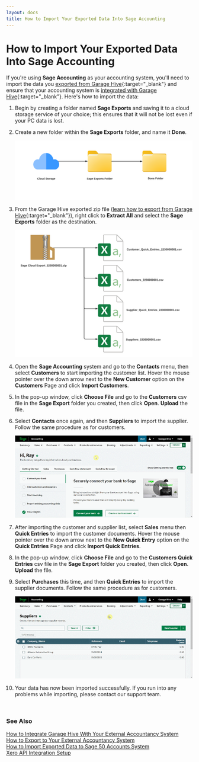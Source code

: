```yaml
---
layout: docs
title: How to Import Your Exported Data Into Sage Accounting
---
```


# How to Import Your Exported Data Into Sage Accounting
If you're using **Sage Accounting** as your accounting system, you'll need to import the data you [exported from Garage Hive](garagehive-finance-accountancy-export.html){:target="_blank"} and ensure that your accounting system is [integrated with Garage Hive](garagehive-external-accountancy-integration.html){:target="_blank"}. Here's how to import the data:
1. Begin by creating a folder named **Sage Exports** and saving it to a cloud storage service of your choice; this ensures that it will not be lost even if your PC data is lost.
2. Create a new folder within the **Sage Exports** folder, and name it **Done**.

   ![](media/garagehive-import-exported-data-to-sage-accounting1.png)

3. From the Garage Hive exported zip file ([learn how to export from Garage Hive](garagehive-finance-accountancy-export.html){:target="_blank"}), right click to **Extract All** and select the **Sage Exports** folder as the destination.

   ![](media/garagehive-import-exported-data-to-sage-accounting2.png)

4. Open the **Sage Accounting** system and go to the **Contacts** menu, then select **Customers** to start importing the customer list. Hover the mouse pointer over the down arrow next to the **New Customer** option on the **Customers** Page and click **Import Customers**.
5. In the pop-up window, click **Choose File** and go to the **Customers** csv file in the **Sage Export** folder you created, then click **Open**. **Upload** the file.
6. Select **Contacts** once again, and then **Suppliers** to import the supplier. Follow the same procedure as for customers.

   ![](media/garagehive-import-exported-data-to-sage-accounting3.gif)

7. After importing the customer and supplier list, select **Sales** menu then **Quick Entries** to import the customer documents. Hover the mouse pointer over the down arrow next to the **New Quick Entry** option on the **Quick Entries** Page and click **Import Quick Entries**.
8. In the pop-up window, click **Choose File** and go to the **Customers Quick Entries** csv file in the **Sage Export** folder you created, then click **Open**. **Upload** the file.
9. Select **Purchases** this time, and then **Quick Entries** to import the supplier documents. Follow the same procedure as for customers.

   ![](media/garagehive-import-exported-data-to-sage-accounting4.gif)

10. Your data has now been imported successfully. If you run into any problems while importing, please contact our support team.


<br>

### **See Also**

[How to Integrate Garage Hive With Your External Accountancy System](garagehive-external-accountancy-integration.html) \
[How to Export to Your External Accountancy System](garagehive-finance-accountancy-export.html) \
[How to Import Exported Data to Sage 50 Accounts System](garagehive-import-exported-data-to-sage-50-accounts.html) \
[Xero API Integration Setup](xero-api-integration.html)
